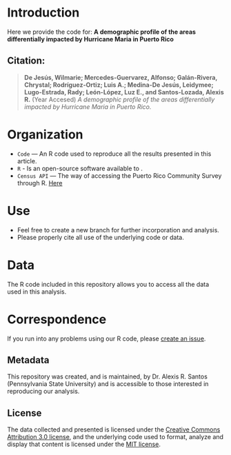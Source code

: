 # Introduction 
Here we provide the code for: **A demographic profile of the areas differentially impacted by Hurricane Maria in Puerto Rico**

## Citation: 

> **De Jesús, Wilmarie; Mercedes-Guervarez, Alfonso; Galán-Rivera, Chrystal; Rodríguez-Ortiz; Luis A.; Medina-De Jesús, Leidymee; Lugo-Estrada, Rady; León-López, Luz E., and Santos-Lozada, Alexis R.** (Year Accesed) *A demographic profile of the areas differentially impacted by Hurricane Maria in Puerto Rico.* 

# Organization
- `Code`  — An R code used to reproduce all the results presented in this article.
- `R` - Is an open-source software available to .
- `Census API`  — The way of accessing the Puerto Rico Community Survey through R. [Here](https://www.census.gov/data/developers/data-sets.html)

# Use
- Feel free to create a new branch for further incorporation and analysis. 
- Please properly cite all use of the underlying code or data. 

# Data
The R code included in this repository allows you to access all the data used in this analysis.

# Correspondence
If you run into any problems using our R code, please [create an issue](https://github.com/alexisrsantos/PuertoRico_DEMO_VulnerabilityRisk/issues).

## Metadata
This repository was created, and is maintained, by Dr. Alexis R. Santos (Pennsylvania State University) and is accessible to those interested in reproducing our analysis.

## License
The data collected and presented is licensed under the [Creative Commons Attribution 3.0 license](http://creativecommons.org/licenses/by/3.0/us/deed.en_US), and the underlying code used to format, analyze and display that content is licensed under the [MIT license](http://opensource.org/licenses/mit-license.php).
